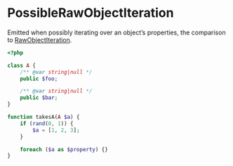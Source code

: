 # PossibleRawObjectIteration

Emitted when possibly iterating over an object’s properties, the comparison to [RawObjectIteration](#rawobjectiteration).

```php
<?php

class A {
    /** @var string|null */
    public $foo;

    /** @var string|null */
    public $bar;
}

function takesA(A $a) {
    if (rand(0, 1)) {
        $a = [1, 2, 3];
    }

    foreach ($a as $property) {}
}
```

